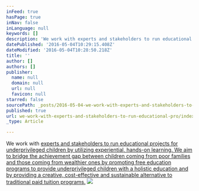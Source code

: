 ```yaml
---
inFeed: true
hasPage: true
inNav: false
inLanguage: null
keywords: []
description: 'We work with experts and stakeholders to run educational projects for underprivileged children by utilizing experiential, hands-on learning. We aim to bridge the achievement gap between children coming from poor families and those coming from wealthier ones by promoting free education programs to provide underprivileged children with a holistic education and by providing a creative, cost-effective and sustainable alternative to traditional paid tuition programs.'
datePublished: '2016-05-04T10:29:15.408Z'
dateModified: '2016-05-04T10:28:50.218Z'
title: ''
author: []
authors: []
publisher:
  name: null
  domain: null
  url: null
  favicon: null
starred: false
sourcePath: _posts/2016-05-04-we-work-with-experts-and-stakeholders-to-run-educational-pro.md
published: true
url: we-work-with-experts-and-stakeholders-to-run-educational-pro/index.html
_type: Article

---
```

We work with [experts and stakeholders to run educational projects for underprivileged children by utilizing experiential, hands-on learning. We aim to bridge the achievement gap between children coming from poor families and those coming from wealthier ones by promoting free education programs to provide underprivileged children with a holistic education and by providing a creative, cost-effective and sustainable alternative to traditional paid tuition programs.][0]
![](https://the-grid-user-content.s3-us-west-2.amazonaws.com/3ab9a753-20ae-4cba-8372-f485ad7a7a38.png)

[0]: http://www.eli-africa.org/about/our-mission/
